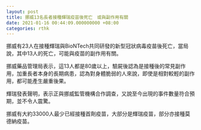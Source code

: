 ```yaml
---
layout: post
title: 挪威13名長者接種輝瑞疫苗後死亡　或與副作用有關
date: 2021-01-16 00:44:09.000000000 +08:00
categories: rthk
---
```


挪威有23人在接種輝瑞與BioNTech共同研發的新型冠狀病毒疫苗後死亡，當局說，其中13人的死亡，可能與疫苗的副作用有關。

挪威藥品管理局表示，這13人都是80歲以上，驗屍後認為是接種後的常見副作用，加重長者本身的長期病患，認為對身體脆弱的人來說，即使是相對較輕的副作用，都可能產生嚴重後果。

輝瑞發表聲明，表示正與挪威監管機構合作調查，又說至今出現的事件數量符合預期，並不令人震驚。

挪威有大約33000人最少已經接種首劑疫苗，大部分是輝瑞疫苗，部分亦接種莫德納疫苗。
